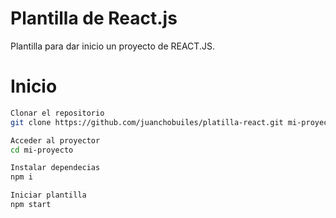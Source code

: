 # Plantilla de React.js

Plantilla para dar inicio un proyecto de REACT.JS.

# Inicio

```bash
Clonar el repositorio
git clone https://github.com/juanchobuiles/platilla-react.git mi-proyecto

Acceder al proyector
cd mi-proyecto

Instalar dependecias
npm i

Iniciar plantilla
npm start

```
